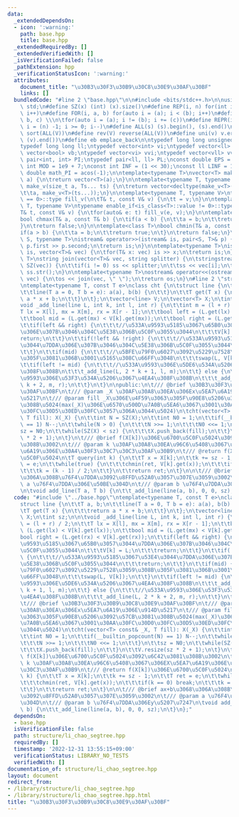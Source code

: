 ```yaml
---
data:
  _extendedDependsOn:
  - icon: ':warning:'
    path: base.hpp
    title: base.hpp
  _extendedRequiredBy: []
  _extendedVerifiedWith: []
  _isVerificationFailed: false
  _pathExtension: hpp
  _verificationStatusIcon: ':warning:'
  attributes:
    document_title: "\u30B3\u30F3\u30B9\u30C8\u30E9\u30AF\u30BF"
    links: []
  bundledCode: "#line 2 \"base.hpp\"\n\n#include <bits/stdc++.h>\n\nusing namespace\
    \ std;\n#define SZ(x) (int) (x).size()\n#define REP(i, n) for(int i = 0; i < (n);\
    \ i++)\n#define FOR(i, a, b) for(auto i = (a); i < (b); i++)\n#define For(i, a,\
    \ b, c) \\\n\tfor(auto i = (a); i != (b); i += (c))\n#define REPR(i, n) for(auto\
    \ i = (n) -1; i >= 0; i--)\n#define ALL(s) (s).begin(), (s).end()\n#define so(V)\
    \ sort(ALL(V))\n#define rev(V) reverse(ALL(V))\n#define uni(v) v.erase(unique(ALL(v)),\
    \ (v).end())\n#define eb emplace_back\n\ntypedef long long unsigned int llu;\n\
    typedef long long ll;\ntypedef vector<int> vi;\ntypedef vector<ll> vll;\ntypedef\
    \ vector<bool> vb;\ntypedef vector<vi> vvi;\ntypedef vector<vll> vvll;\ntypedef\
    \ pair<int, int> PI;\ntypedef pair<ll, ll> PL;\nconst double EPS = 1e-9;\nconst\
    \ int MOD = 1e9 + 7;\nconst int INF = (1 << 30);\nconst ll LINF = 1e18;\nconst\
    \ double math_PI = acos(-1);\n\ntemplate<typename T>\nvector<T> make_v(size_t\
    \ a) {\n\treturn vector<T>(a);\n}\n\ntemplate<typename T, typename... Ts>\nauto\
    \ make_v(size_t a, Ts... ts) {\n\treturn vector<decltype(make_v<T>(ts...))>(\n\
    \t\ta, make_v<T>(ts...));\n}\n\ntemplate<typename T, typename V>\ntypename enable_if<is_class<T>::value\
    \ == 0>::type fill_v(\n\tT& t, const V& v) {\n\tt = v;\n}\n\ntemplate<typename\
    \ T, typename V>\ntypename enable_if<is_class<T>::value != 0>::type fill_v(\n\t\
    T& t, const V& v) {\n\tfor(auto& e: t) fill_v(e, v);\n}\n\ntemplate<class T>\n\
    bool chmax(T& a, const T& b) {\n\tif(a < b) {\n\t\ta = b;\n\t\treturn true;\n\t\
    }\n\treturn false;\n}\n\ntemplate<class T>\nbool chmin(T& a, const T& b) {\n\t\
    if(a > b) {\n\t\ta = b;\n\t\treturn true;\n\t}\n\treturn false;\n}\n\ntemplate<typename\
    \ S, typename T>\nistream& operator>>(istream& is, pair<S, T>& p) {\n\tcin >>\
    \ p.first >> p.second;\n\treturn is;\n}\n\ntemplate<typename T>\nistream& operator>>(istream&\
    \ is, vector<T>& vec) {\n\tfor(T& x: vec) is >> x;\n\treturn is;\n}\n\ntemplate<typename\
    \ T>\nstring join(vector<T>& vec, string splitter) {\n\tstringstream ss;\n\tREP(i,\
    \ SZ(vec)) {\n\t\tif(i != 0) ss << splitter;\n\t\tss << vec[i];\n\t}\n\treturn\
    \ ss.str();\n}\n\ntemplate<typename T>\nostream& operator<<(ostream& os, vector<T>&\
    \ vec) {\n\tos << join(vec, \" \");\n\treturn os;\n}\n#line 2 \"structure/li_chao_segtree.hpp\"\
    \ntemplate<typename T, const T e>\nclass cht {\n\tstruct line {\n\t\tT a, b;\n\
    \t\tline(T a = 0, T b = e): a(a), b(b) {\n\t\t}\n\t\tT get(T x) {\n\t\t\treturn\
    \ a * x + b;\n\t\t}\n\t};\n\tvector<line> V;\n\tvector<T> X;\n\tint sz;\n\n\t\
    void _add_line(line L, int k, int l, int r) {\n\t\tint m = (l + r) / 2;\n\t\t\
    T lx = X[l], mx = X[m], rx = X[r - 1];\n\t\tbool left = (L.get(lx) < V[k].get(lx));\n\
    \t\tbool mid = (L.get(mx) < V[k].get(mx));\n\t\tbool right = (L.get(rx) < V[k].get(rx));\n\
    \t\tif(left && right) {\n\t\t\t//\u533A\u9593\u5185\u3067\u65B0\u3057\u3044\u7DDA\
    \u306E\u307B\u3046\u304C\u5E38\u306B\u5C0F\u3055\u3044\n\t\t\tV[k] = L;\n\t\t\t\
    return;\n\t\t}\n\t\tif(!left && !right) {\n\t\t\t//\u533A\u9593\u5185\u3067\u53E4\
    \u3044\u7DDA\u306E\u307B\u3046\u304C\u5E38\u306B\u5C0F\u3055\u3044\n\t\t\treturn;\n\
    \t\t}\n\t\tif(mid) {\n\t\t\t//\u5BFE\u79F0\u6027\u3092\u5229\u7528\u3059\u308B\
    \u305F\u3081\u306B\u3001\u5165\u308C\u66FF\u3048\n\t\t\tswap(L, V[k]);\n\t\t}\n\
    \t\tif(left != mid) {\n\t\t\t//\u533A\u9593\u306E\u5DE6\u534A\u5206\u3067\u4EA4\
    \u308F\u308B\n\t\t\t_add_line(L, 2 * k + 1, l, m);\n\t\t} else {\n\t\t\t//\u533A\
    \u9593\u306E\u53F3\u534A\u5206\u3067\u4EA4\u308F\u308B\n\t\t\t_add_line(L, 2 *\
    \ k + 2, m, r);\n\t\t}\n\t}\n\npublic:\n\t/// @brief \u30B3\u30F3\u30B9\u30C8\u30E9\
    \u30AF\u30BF\n\t/// @param _X \u30AF\u30A8\u30EA\u306Ex\u5EA7\u6A19\u306E\u914D\
    \u5217\n\t/// @param fill _X\u306E\u4F59\u3063\u305F\u90E8\u5206\u3092\u57CB\u3081\
    \u308B\u5024(max(_X)\u306E\u6570\u500D\u7A0B\u5EA6\u3067\u3001\u30AA\u30FC\u30D0\
    \u30FC\u30D5\u30ED\u30FC\u3057\u306A\u3044\u5024)\n\tcht(vector<T> const& _X,\
    \ T fill): X(_X) {\n\t\tint N = SZ(X);\n\t\tint N0 = 1;\n\t\tif(__builtin_popcount(N)\
    \ == 1) N--;\n\t\twhile(N > 0) {\n\t\t\tN >>= 1;\n\t\t\tN0 <<= 1;\n\t\t}\n\t\t\
    sz = N0;\n\t\twhile(SZ(X) < sz) {\n\t\t\tX.push_back(fill);\n\t\t}\n\t\tV.resize(sz\
    \ * 2 + 1);\n\t}\n\t/// @brief f(X[k])\u306E\u6700\u5C0F\u5024\u3092\u6C42\u3081\
    \u308B\u3002\n\t/// @param k \u30AF\u30A8\u30EA\u96C6\u5408\u3067\u306EX\u5EA7\
    \u6A19\u306E\u30A4\u30F3\u30C7\u30C3\u30AF\u30B9\n\t/// @return f(X[k])\u306E\u6700\
    \u5C0F\u5024\n\tT query(int k) {\n\t\tT x = X[k];\n\t\tk += sz - 1;\n\t\tT ret\
    \ = e;\n\t\twhile(true) {\n\t\t\tchmin(ret, V[k].get(x));\n\t\t\tif(k == 0) break;\n\
    \t\t\tk = (k - 1) / 2;\n\t\t}\n\t\treturn ret;\n\t}\n\n\t/// @brief ax+b\u3068\
    \u306A\u308B\u76F4\u7DDA\u3092\u8FFD\u52A0\u3057\u307E\u3059\u3002\n\t/// @param\
    \ a \u76F4\u7DDA\u306E\u50BE\u304D\n\t/// @param b \u76F4\u7DDA\u306Ey\u5207\u7247\
    \n\tvoid add_line(T a, T b) {\n\t\t_add_line(line(a, b), 0, 0, sz);\n\t}\n};\n"
  code: "#include \"../base.hpp\"\ntemplate<typename T, const T e>\nclass cht {\n\t\
    struct line {\n\t\tT a, b;\n\t\tline(T a = 0, T b = e): a(a), b(b) {\n\t\t}\n\t\
    \tT get(T x) {\n\t\t\treturn a * x + b;\n\t\t}\n\t};\n\tvector<line> V;\n\tvector<T>\
    \ X;\n\tint sz;\n\n\tvoid _add_line(line L, int k, int l, int r) {\n\t\tint m\
    \ = (l + r) / 2;\n\t\tT lx = X[l], mx = X[m], rx = X[r - 1];\n\t\tbool left =\
    \ (L.get(lx) < V[k].get(lx));\n\t\tbool mid = (L.get(mx) < V[k].get(mx));\n\t\t\
    bool right = (L.get(rx) < V[k].get(rx));\n\t\tif(left && right) {\n\t\t\t//\u533A\
    \u9593\u5185\u3067\u65B0\u3057\u3044\u7DDA\u306E\u307B\u3046\u304C\u5E38\u306B\
    \u5C0F\u3055\u3044\n\t\t\tV[k] = L;\n\t\t\treturn;\n\t\t}\n\t\tif(!left && !right)\
    \ {\n\t\t\t//\u533A\u9593\u5185\u3067\u53E4\u3044\u7DDA\u306E\u307B\u3046\u304C\
    \u5E38\u306B\u5C0F\u3055\u3044\n\t\t\treturn;\n\t\t}\n\t\tif(mid) {\n\t\t\t//\u5BFE\
    \u79F0\u6027\u3092\u5229\u7528\u3059\u308B\u305F\u3081\u306B\u3001\u5165\u308C\
    \u66FF\u3048\n\t\t\tswap(L, V[k]);\n\t\t}\n\t\tif(left != mid) {\n\t\t\t//\u533A\
    \u9593\u306E\u5DE6\u534A\u5206\u3067\u4EA4\u308F\u308B\n\t\t\t_add_line(L, 2 *\
    \ k + 1, l, m);\n\t\t} else {\n\t\t\t//\u533A\u9593\u306E\u53F3\u534A\u5206\u3067\
    \u4EA4\u308F\u308B\n\t\t\t_add_line(L, 2 * k + 2, m, r);\n\t\t}\n\t}\n\npublic:\n\
    \t/// @brief \u30B3\u30F3\u30B9\u30C8\u30E9\u30AF\u30BF\n\t/// @param _X \u30AF\
    \u30A8\u30EA\u306Ex\u5EA7\u6A19\u306E\u914D\u5217\n\t/// @param fill _X\u306E\u4F59\
    \u3063\u305F\u90E8\u5206\u3092\u57CB\u3081\u308B\u5024(max(_X)\u306E\u6570\u500D\
    \u7A0B\u5EA6\u3067\u3001\u30AA\u30FC\u30D0\u30FC\u30D5\u30ED\u30FC\u3057\u306A\
    \u3044\u5024)\n\tcht(vector<T> const& _X, T fill): X(_X) {\n\t\tint N = SZ(X);\n\
    \t\tint N0 = 1;\n\t\tif(__builtin_popcount(N) == 1) N--;\n\t\twhile(N > 0) {\n\
    \t\t\tN >>= 1;\n\t\t\tN0 <<= 1;\n\t\t}\n\t\tsz = N0;\n\t\twhile(SZ(X) < sz) {\n\
    \t\t\tX.push_back(fill);\n\t\t}\n\t\tV.resize(sz * 2 + 1);\n\t}\n\t/// @brief\
    \ f(X[k])\u306E\u6700\u5C0F\u5024\u3092\u6C42\u3081\u308B\u3002\n\t/// @param\
    \ k \u30AF\u30A8\u30EA\u96C6\u5408\u3067\u306EX\u5EA7\u6A19\u306E\u30A4\u30F3\u30C7\
    \u30C3\u30AF\u30B9\n\t/// @return f(X[k])\u306E\u6700\u5C0F\u5024\n\tT query(int\
    \ k) {\n\t\tT x = X[k];\n\t\tk += sz - 1;\n\t\tT ret = e;\n\t\twhile(true) {\n\
    \t\t\tchmin(ret, V[k].get(x));\n\t\t\tif(k == 0) break;\n\t\t\tk = (k - 1) / 2;\n\
    \t\t}\n\t\treturn ret;\n\t}\n\n\t/// @brief ax+b\u3068\u306A\u308B\u76F4\u7DDA\
    \u3092\u8FFD\u52A0\u3057\u307E\u3059\u3002\n\t/// @param a \u76F4\u7DDA\u306E\u50BE\
    \u304D\n\t/// @param b \u76F4\u7DDA\u306Ey\u5207\u7247\n\tvoid add_line(T a, T\
    \ b) {\n\t\t_add_line(line(a, b), 0, 0, sz);\n\t}\n};"
  dependsOn:
  - base.hpp
  isVerificationFile: false
  path: structure/li_chao_segtree.hpp
  requiredBy: []
  timestamp: '2022-12-31 13:55:15+09:00'
  verificationStatus: LIBRARY_NO_TESTS
  verifiedWith: []
documentation_of: structure/li_chao_segtree.hpp
layout: document
redirect_from:
- /library/structure/li_chao_segtree.hpp
- /library/structure/li_chao_segtree.hpp.html
title: "\u30B3\u30F3\u30B9\u30C8\u30E9\u30AF\u30BF"
---
```

